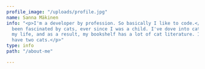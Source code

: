 ```yaml
---
profile_image: "/uploads/profile.jpg"
name: Sanna Mäkinen
info: "<p>I'm a developer by profession. So basically I like to code.</p><p>I've always
  been fascinated by cats, ever since I was a child. I've dove into cat books all
  my life, and as a result, my bookshelf has a lot of cat literature. I currently
  have two cats.</p>"
type: info
path: "/about-me"

---
```

